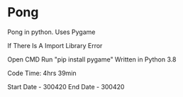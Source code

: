# Pong
Pong in python. Uses Pygame

If There Is A Import Library Error

Open CMD
  Run "pip install pygame"
  Written in Python 3.8

Code Time: 4hrs 39min

Start Date - 300420
End Date - 300420
